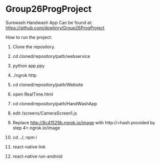 # Group26ProgProject 
Surewash Handwash App
Can be found at: https://github.com/dowlinry/Group26ProgProject

How to run the project:

1. Clone the repository.

2. cd cloned/repository/path/webservice

3. python app.ppy

4. ./ngrok http <port the webservice is running on>

5. cd cloned/repository/path/Website

6. open RealTime.html

7. cd cloned/repository/path/HandWashApp

8. edit /screens/CameraScreen1.js

9. Replace http://8c41529b.ngrok.io/image with http://<hash provided by step 4>.ngrok.io/image

10. cd ../; npm i

11. react-native link

12. react-native run-android
